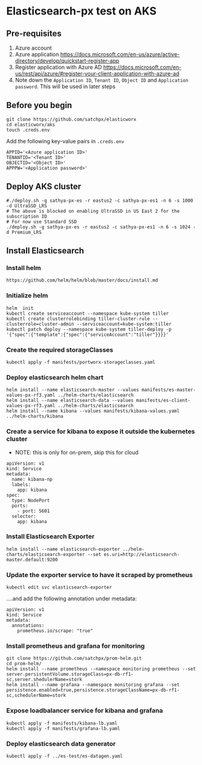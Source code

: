 # Elasticsearch-px test on AKS

## Pre-requisites
1. Azure account
2. Azure application https://docs.microsoft.com/en-us/azure/active-directory/develop/quickstart-register-app
3. Register application with Azure AD https://docs.microsoft.com/en-us/rest/api/azure/#register-your-client-application-with-azure-ad
4. Note down the `Application ID`, `Tenant ID`, `Object ID` and `Application password`. This will be used in later steps

## Before you begin
```
git clone https://github.com/satchpx/elasticworx
cd elasticworx/aks
touch .creds.env
```

Add the following key-value pairs in `.creds.env`
```
APPID='<Azure application ID>'
TENANTID='<Tenant ID>'
OBJECTID='<Object ID>'
APPPW='<Application password>'
```

## Deploy AKS cluster

```
#./deploy.sh -g sathya-px-es -r eastus2 -c sathya-px-es1 -n 6 -s 1000 -d UltraSSD_LRS
# The above is blocked on enabling UltraSSD in US East 2 for the subscription ID
# For now use Standard SSD
./deploy.sh -g sathya-px-es -r eastus2 -c sathya-px-es1 -n 6 -s 1024 -d Premium_LRS
```

## Install Elasticsearch
### Install helm
```
https://github.com/helm/helm/blob/master/docs/install.md
```

### Initialize helm
```
helm  init
kubectl create serviceaccount --namespace kube-system tiller
kubectl create clusterrolebinding tiller-cluster-rule --clusterrole=cluster-admin --serviceaccount=kube-system:tiller
kubectl patch deploy --namespace kube-system tiller-deploy -p '{"spec":{"template":{"spec":{"serviceAccount":"tiller"}}}}'
```

### Create the required storageClasses
```
kubectl apply -f manifests/portworx-storageclasses.yaml
```

### Deploy elasticsearch helm chart
```
helm install --name elasticsearch-master --values manifests/es-master-values-px-rf3.yaml ../helm-charts/elasticsearch
helm install --name elasticsearch-data --values manifests/es-client-values-px-rf3.yaml ../helm-charts/elasticsearch
helm install --name kibana --values manifests/kibana-values.yaml ../helm-charts/kibana
```

### Create a service for kibana to expose it outside the kubernetes cluster
* NOTE: this is only for on-prem, skip this for cloud
```
apiVersion: v1
kind: Service
metadata:
  name: kibana-np
  labels:
    app: kibana
spec:
  type: NodePort
  ports:
    - port: 5601
  selector:
    app: kibana
```

### Install Elasticsearch Exporter
```
helm install --name elasticsearch-exporter ../helm-charts/elasticsearch-exporter --set es.uri=http://elasticsearch-master.default:9200
```

### Update the exporter service to have it scraped by prometheus
```
kubectl edit svc elasticsearch-exporter
```
....and add the following annotation under metadata:
```
apiVersion: v1
kind: Service
metadata:
  annotations:
    prometheus.io/scrape: "true"
```


### Install prometheus and grafana for monitoring
```
git clone https://github.com/satchpx/prom-helm.git
cd prom-helm/
helm install --name prometheus --namespace monitoring prometheus --set server.persistentVolume.storageClass=px-db-rf1-sc,server.shedulerName=stork
helm install --name grafana --namespace monitoring grafana --set persistence.enabled=true,persistence.storageClassName=px-db-rf1-sc,schedulerName=stork
```

### Expose loadbalancer service for kibana and grafana
```
kubectl apply -f manifests/kibana-lb.yaml
kubectl apply -f manifests/grafana-lb.yaml
```

### Deploy elasticsearch data generator
```
kubectl apply -f ../es-test/es-datagen.yaml
```
